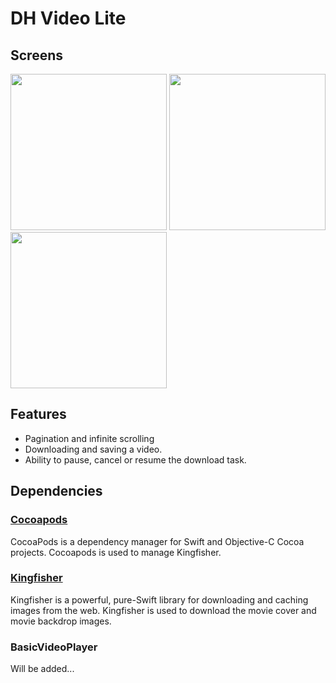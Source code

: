 #  DH Video Lite

## Screens

<p>
<img width="250px" src="https://user-images.githubusercontent.com/81817904/131911099-36704a57-268d-4012-a08e-13e1c10a6070.gif">
<img width="250px" src="https://user-images.githubusercontent.com/81817904/131911118-673da1fd-b400-42e0-9de1-0533de05a670.gif">
<img width="250px" src="https://user-images.githubusercontent.com/81817904/131911133-ddabb7c8-d0f2-41b8-bd3e-b8c504058096.gif">
</p>

## Features

* Pagination and infinite scrolling
* Downloading and saving a video.
* Ability to pause, cancel or resume the download task.

## Dependencies

### [Cocoapods](https://github.com/CocoaPods/CocoaPods)

CocoaPods is a dependency manager for Swift and Objective-C Cocoa projects. Cocoapods is used to manage Kingfisher.

### [Kingfisher](https://github.com/onevcat/Kingfisher)

Kingfisher is a powerful, pure-Swift library for downloading and caching images from the web. Kingfisher is used to download the movie cover and movie backdrop images.

### BasicVideoPlayer

Will be added...
